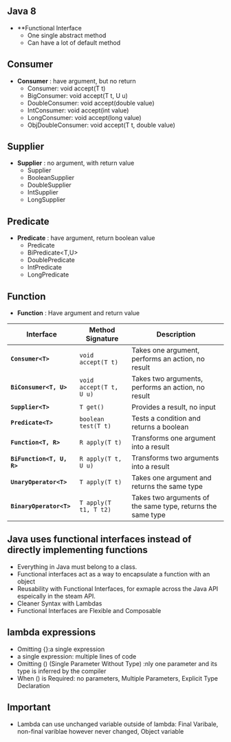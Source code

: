## Java 8
- **Functional Interface
  - One single abstract method
  - Can have a lot of default method

## Consumer
- **Consumer** : have argument, but no return 
  - Consumer: void accept(T t)
  - BigConsumer: void accept(T t, U u)
  - DoubleConsumer: void accept(double value)
  - IntConsumer: void accept(int value)
  - LongConsumer: void accept(long value)
  - ObjDoubleConsumer: void accept(T t, double value)

## Supplier
- **Supplier** : no argument, with return value
  - Supplier
  - BooleanSupplier
  - DoubleSupplier
  - IntSupplier
  - LongSupplier

## Predicate
- **Predicate** : have argument, return boolean value
  - Predicate
  - BiPredicate<T,U>
  - DoublePredicate
  - IntPredicate
  - LongPredicate

## Function
- **Function** : Have argument and return value


| Interface              | Method Signature              | Description                                      |
|------------------------|-------------------------------|--------------------------------------------------|
| **`Consumer<T>`**       | `void accept(T t)`            | Takes one argument, performs an action, no result |
| **`BiConsumer<T, U>`**  | `void accept(T t, U u)`       | Takes two arguments, performs an action, no result|
| **`Supplier<T>`**       | `T get()`                     | Provides a result, no input                      |
| **`Predicate<T>`**      | `boolean test(T t)`           | Tests a condition and returns a boolean          |
| **`Function<T, R>`**    | `R apply(T t)`                | Transforms one argument into a result            |
| **`BiFunction<T, U, R>`** | `R apply(T t, U u)`         | Transforms two arguments into a result           |
| **`UnaryOperator<T>`**  | `T apply(T t)`                | Takes one argument and returns the same type     |
| **`BinaryOperator<T>`** | `T apply(T t1, T t2)`         | Takes two arguments of the same type, returns the same type |





## Java uses functional interfaces instead of directly implementing functions
- Everything in Java must belong to a class.
- Functional interfaces act as a way to encapsulate a function with an object
- Reusability with Functional Interfaces, for exmaple across the Java API espeically in the steam API.
- Cleaner Syntax with Lambdas
- Functional Interfaces are Flexible and Composable

## lambda expressions
- Omitting {}:a single expression
- a single expression: multiple lines of code 
- Omitting () (Single Parameter Without Type) :nly one parameter and its type is inferred by the compiler
- When () is Required: no parameters, Multiple Parameters, Explicit Type Declaration


## Important
- Lambda can use unchanged variable outside of lambda: Final Varibale, non-final variblae however never changed, Object variable










